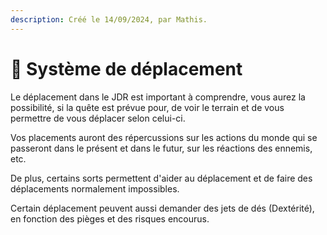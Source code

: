 ```yaml
---
description: Créé le 14/09/2024, par Mathis.
---
```


# 🚶 Système de déplacement

Le déplacement dans le JDR est important à comprendre, vous aurez la possibilité, si la quête est prévue pour, de voir le terrain et de vous permettre de vous déplacer selon celui-ci.

Vos placements auront des répercussions sur les actions du monde qui se passeront dans le présent et dans le futur, sur les réactions des ennemis, etc.

De plus, certains sorts permettent d'aider au déplacement et de faire des déplacements normalement impossibles.

Certain déplacement peuvent aussi demander des jets de dés (Dextérité), en fonction des pièges et des risques encourus.
